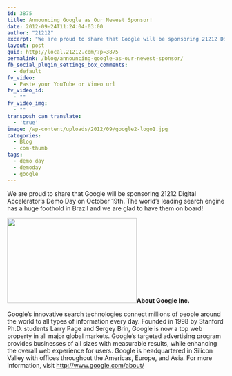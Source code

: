 ```yaml
---
id: 3875
title: Announcing Google as Our Newest Sponsor!
date: 2012-09-24T11:24:04-03:00
author: "21212"
excerpt: "We are proud to share that Google will be sponsoring 21212 Digital Accelerator's Demo Day on October 19th."
layout: post
guid: http://local.21212.com/?p=3875
permalink: /blog/announcing-google-as-our-newest-sponsor/
fb_social_plugin_settings_box_comments:
  - default
fv_video:
  - Paste your YouTube or Vimeo url
fv_video_id:
  - ""
fv_video_img:
  - ""
transposh_can_translate:
  - 'true'
image: /wp-content/uploads/2012/09/google2-logo1.jpg
categories:
  - Blog
  - com-thumb
tags:
  - demo day
  - demoday
  - google
---
```

We are proud to share that Google will be sponsoring 21212 Digital Accelerator&#8217;s Demo Day on October 19th. The world&#8217;s leading search engine has a huge foothold in Brazil and we are glad to have them on board!

<img class="size-full wp-image-3876 aligncenter" title="google-logo" src="http://local.21212.com/wp-content/uploads/2012/09/google2-logo-e1348496476124.jpg" alt="" width="300" height="197" />**About Google Inc.**

Google’s innovative search technologies connect millions of people around the world to all types of information every day. Founded in 1998 by Stanford Ph.D. students Larry Page and Sergey Brin, Google is now a top web property in all major global markets. Google’s targeted advertising program provides businesses of all sizes with measurable results, while enhancing the overall web experience for users. Google is headquartered in Silicon Valley with offices throughout the Americas, Europe, and Asia. For more information, visit http://www.google.com/about/
